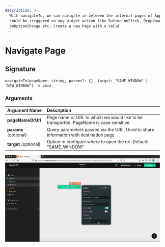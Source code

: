 ```yaml
---
description: >-
  With navigateTo, we can navigate in between the internal pages of Appsmith. It
  could be triggered on any widget action like Button onClick, Dropdown
  onOptionChange etc. Create a new Page with a valid
---
```


# Navigate Page

## Signature

```text
navigateTo(pageName: string, params?: {}, target: "SAME_WINDOW" | "NEW_WINDOW") -> void
```

### Arguments

| **Argument Name** | **Description** |
| :--- | :--- |
| **pageNameOrUrl** | Page name or URL to which we would like to be transported. PageName is case sensitive. |
| **params** \(optional\) | Query parameters passed via the URL. Used to share information with destination page. |
| **target** \(optional\) | Option to configure where to open the url. Default: "SAME_WINDOW" |

![Click to expand](../.gitbook/assets/navigateTo.gif)

